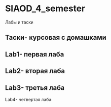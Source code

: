 # SIAOD_4_semester
Лабы и таски

Таски- курсовая с домашками
-----------------------------------------------
Lab1- первая лаба
-----------------------------------------------
Lab2- вторая лаба
-----------------------------------------------
Lab3- третья лаба
-----------------------------------------------
Lab4- четвертая лаба

